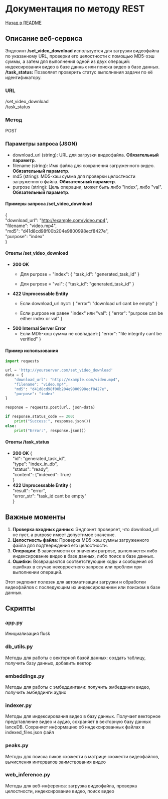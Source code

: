 # Документация по методу REST
[Назад в README](README.md)
## Описание веб-сервиса
Эндпоинт **/set_video_download** используется для загрузки видеофайла по указанному URL, проверки его целостности с помощью 
MD5-хэш суммы, а затем для выполнения одной из двух операций: индексирования видео в базе данных или поиска видео 
в базе данных. \
 **/task_status:** Позволяет проверить статус выполнения задачи по её идентификатору.
### URL
/set_video_download \
/task_status



### Метод
POST

### Параметры запроса (JSON)
- download_url (string): URL для загрузки видеофайла. **Обязательный параметр**.
- filename (string): Имя файла для сохранения загруженного видео. **Обязательный параметр**.
- md5 (string): MD5-хэш сумма для проверки целостности загруженного файла. **Обязательный параметр**.
- purpose (string): Цель операции, может быть либо "index", либо "val". **Обязательный параметр**.
#### Примеры запроса  /set_video_download

{\
    "download_url": "http://example.com/video.mp4", \
    "filename": "video.mp4",\
    "md5": "d41d8cd98f00b204e9800998ecf8427e",\
    "purpose": "index"\
}
#### Ответы /set_video_download

  - **200 OK**
    - Для purpose = "index":
    {
          "task_id": "generated_task_id"
      }
      
    - Для purpose = "val": {
          "task_id": "generated_task_id"
      }
  - **422 Unprocessable Entity**
    - Если download_url пуст: {
          "error": "download url cant be empty"
      }
   
    - Если purpose не равен "index" или "val":   {
          "error": "purpose can be either index or val"
      }
  - **500 Internal Server Error**
    - Если MD5-хэш сумма не совпадает:{
          "error": "file integrity cant be verified"
      }
  #### Пример использования
```python
import requests

url = 'http://yourserver.com/set_video_download'
data = {
    "download_url": "http://example.com/video.mp4",
    "filename": "video.mp4",
    "md5": "d41d8cd98f00b204e9800998ecf8427e",
    "purpose": "index"
}

response = requests.post(url, json=data)

if response.status_code == 200:
    print("Success:", response.json())
else:
    print("Error:", response.json())
```
#### Ответы /task_status
- **200 OK**
  { \
      "id": "generated_task_id", \
      "type": "index_in_db", \
      "status": "ready", \
      "content": {"indexed": True} \
  }
- **422 Unprocessable Entity**
    { \
        "result": "error", \
        "error_str": "task_id cant be empty" \
    }
    
## Важные моменты

1. **Проверка входных данных**: Эндпоинт проверяет, что download_url не пуст, а purpose имеет допустимое значение.
2. **Целостность файла**: Проверка MD5-хэш суммы загруженного файла для подтверждения его целостности.
3. **Операции**: В зависимости от значения purpose, выполняется либо индексирование видео в базе данных, либо поиск в базе данных.
4. **Ошибки**: Возвращаются соответствующие коды и сообщения об ошибках в случае некорректного запроса или проблем при выполнении операций.

Этот эндпоинт полезен для автоматизации загрузки и обработки видеофайлов с последующим их индексированием или поиском в базе данных.

## Скрипты
### app.py
Инициализация flusk
### db_utils.py
Методы для работы с векторной базой данных: создать таблицу, получить базу данных, добавить вектор
### embeddings.py
Методы для работы с эмбеддингами: получить эмбеддинги видео, получить эмбеддинги аудио
### indexer.py
Методы для индексирования видео в базу данных. Получает векторное представление видео и аудио, сохраняет в векторную базу данных lanceDB. Сохраняет информацию об индексированных файлах в indexed_files.json файл
### peaks.py
Методы для поиска пиков схожести в матрице схожести видеофайлов, вычисления интервалов заимствования видео
### web_inference.py
Методы для веб-инференса: загрузка видеофайла, проверка целостности, индексирование видео, поиск видео
